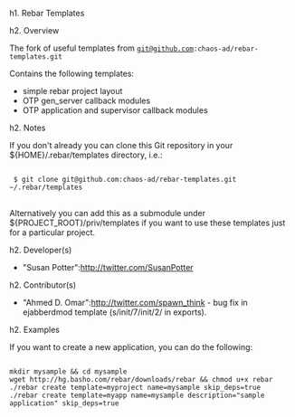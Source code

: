 h1. Rebar Templates

h2. Overview

The fork of useful templates from <code>git@github.com:chaos-ad/rebar-templates.git</code>

Contains the following templates:
* simple rebar project layout
* OTP gen_server callback modules
* OTP application and supervisor callback modules

h2. Notes

If you don't already you can clone this Git repository in your ${HOME}/.rebar/templates directory, i.e.:

<pre>
<code>
 $ git clone git@github.com:chaos-ad/rebar-templates.git ~/.rebar/templates
</code>
</pre>

Alternatively you can add this as a submodule under ${PROJECT_ROOT}/priv/templates if you want to use 
these templates just for a particular project.

h2. Developer(s)

* "Susan Potter":http://twitter.com/SusanPotter

h2. Contributor(s)

* "Ahmed D. Omar":http://twitter.com/spawn_think - bug fix in ejabberdmod template (s/init\/7/init\/2/ in exports).

h2. Examples

If you want to create a new application, you can do the following:

<pre>
<code>
mkdir mysample && cd mysample
wget http://hg.basho.com/rebar/downloads/rebar && chmod u+x rebar
./rebar create template=myproject name=mysample skip_deps=true
./rebar create template=myapp name=mysample description="sample application" skip_deps=true
</code>
</pre>
